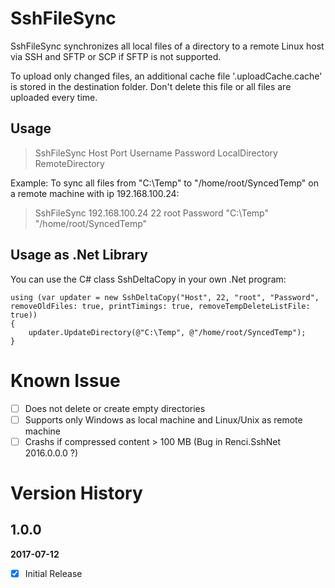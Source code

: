 ﻿SshFileSync
============

SshFileSync synchronizes all local files of a directory to a remote Linux host via SSH and SFTP or SCP if SFTP is not supported.

To upload only changed files, an additional cache file '.uploadCache.cache' is stored in the destination folder.
Don't delete this file or all files are uploaded every time.

Usage
---

> SshFileSync Host Port Username Password LocalDirectory RemoteDirectory

Example: To sync all files from "C:\Temp" to "/home/root/SyncedTemp" on a remote machine with ip 192.168.100.24:

> SshFileSync 192.168.100.24 22 root Password "C:\Temp" "/home/root/SyncedTemp"

Usage as .Net Library
---

You can use the C# class SshDeltaCopy in your own .Net program:

```
using (var updater = new SshDeltaCopy("Host", 22, "root", "Password", removeOldFiles: true, printTimings: true, removeTempDeleteListFile: true))
{
    updater.UpdateDirectory(@"C:\Temp", @"/home/root/SyncedTemp");
}
```

# Known Issue
- [ ] Does not delete or create empty directories
- [ ] Supports only Windows as local machine and Linux/Unix as remote machine
- [ ] Crashs if compressed content > 100 MB (Bug in Renci.SshNet 2016.0.0.0 ?)

# Version History

## 1.0.0
**2017-07-12**

- [x] Initial Release
